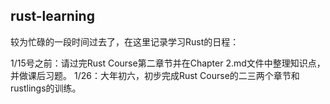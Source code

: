 ## rust-learning
较为忙碌的一段时间过去了，在这里记录学习Rust的日程：

1/15号之前：请过完Rust Course第二章节并在Chapter 2.md文件中整理知识点，并做课后习题。
1/26：大年初六，初步完成Rust Course的二三两个章节和rustlings的训练。
